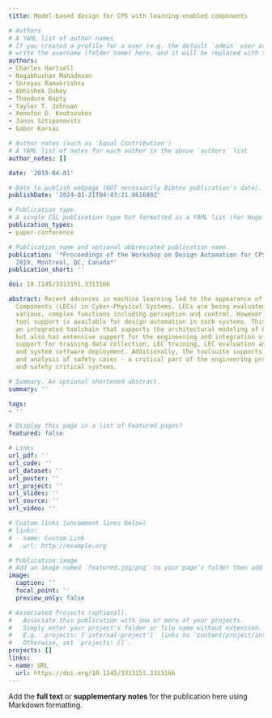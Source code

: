 ```yaml
---
title: Model-based design for CPS with learning-enabled components

# Authors
# A YAML list of author names
# If you created a profile for a user (e.g. the default `admin` user at `content/authors/admin/`), 
# write the username (folder name) here, and it will be replaced with their full name and linked to their profile.
authors:
- Charles Hartsell
- Nagabhushan Mahadevan
- Shreyas Ramakrishna
- Abhishek Dubey
- Theodore Bapty
- Taylor T. Johnson
- Xenofon D. Koutsoukos
- Janos Sztipanovits
- Gabor Karsai

# Author notes (such as 'Equal Contribution')
# A YAML list of notes for each author in the above `authors` list
author_notes: []

date: '2019-04-01'

# Date to publish webpage (NOT necessarily Bibtex publication's date).
publishDate: '2024-01-21T04:43:21.861680Z'

# Publication type.
# A single CSL publication type but formatted as a YAML list (for Hugo requirements).
publication_types:
- paper-conference

# Publication name and optional abbreviated publication name.
publication: '*Proceedings of the Workshop on Design Automation for CPS and IoT, DESTION@CPSIoTWeek
  2019, Montreal, QC, Canada*'
publication_short: ''

doi: 10.1145/3313151.3313166

abstract: Recent advances in machine learning led to the appearance of Learning-Enabled
  Components (LECs) in Cyber-Physical Systems. LECs are being evaluated and used for
  various, complex functions including perception and control. However, very little
  tool support is available for design automation in such systems. This paper introduces
  an integrated toolchain that supports the architectural modeling of CPS with LECs,
  but also has extensive support for the engineering and integration of LECs, including
  support for training data collection, LEC training, LEC evaluation and verification,
  and system software deployment. Additionally, the toolsuite supports the modeling
  and analysis of safety cases - a critical part of the engineering process for mission
  and safety critical systems.

# Summary. An optional shortened abstract.
summary: ''

tags:
- ''

# Display this page in a list of Featured pages?
featured: false

# Links
url_pdf: ''
url_code: ''
url_dataset: ''
url_poster: ''
url_project: ''
url_slides: ''
url_source: ''
url_video: ''

# Custom links (uncomment lines below)
# links:
# - name: Custom Link
#   url: http://example.org

# Publication image
# Add an image named `featured.jpg/png` to your page's folder then add a caption below.
image:
  caption: ''
  focal_point: ''
  preview_only: false

# Associated Projects (optional).
#   Associate this publication with one or more of your projects.
#   Simply enter your project's folder or file name without extension.
#   E.g. `projects: ['internal-project']` links to `content/project/internal-project/index.md`.
#   Otherwise, set `projects: []`.
projects: []
links:
- name: URL
  url: https://doi.org/10.1145/3313151.3313166
---
```


Add the **full text** or **supplementary notes** for the publication here using Markdown formatting.
